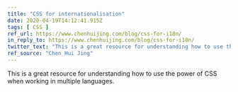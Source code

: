 ```yaml
---
title: "CSS for internationalisation"
date: 2020-04-19T14:12:41.915Z
tags: [ CSS ]
ref_url: https://www.chenhuijing.com/blog/css-for-i18n/
in_reply_to: https://www.chenhuijing.com/blog/css-for-i18n/
twitter_text: "This is a great resource for understanding how to use the power of CSS when working in multiple languages."
ref_source: "Chen Hui Jing"
---
```


This is a great resource for understanding how to use the power of CSS when working in multiple languages.